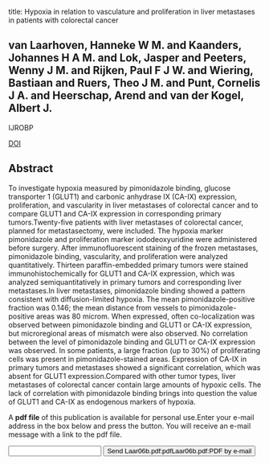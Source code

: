 title: Hypoxia in relation to vasculature and proliferation in liver metastases in patients with colorectal cancer

## van Laarhoven, Hanneke W M. and Kaanders, Johannes H A M. and Lok, Jasper and Peeters, Wenny J M. and Rijken, Paul F J W. and Wiering, Bastiaan and Ruers, Theo J M. and Punt, Cornelis J A. and Heerschap, Arend and van der Kogel, Albert J.
IJROBP

<a href="https://doi.org/10.1016/j.ijrobp.2005.07.982">DOI</a>

## Abstract
To investigate hypoxia measured by pimonidazole binding, glucose transporter 1 (GLUT1) and carbonic anhydrase IX (CA-IX) expression, proliferation, and vascularity in liver metastases of colorectal cancer and to compare GLUT1 and CA-IX expression in corresponding primary tumors.Twenty-five patients with liver metastases of colorectal cancer, planned for metastasectomy, were included. The hypoxia marker pimonidazole and proliferation marker iododeoxyuridine were administered before surgery. After immunofluorescent staining of the frozen metastases, pimonidazole binding, vascularity, and proliferation were analyzed quantitatively. Thirteen paraffin-embedded primary tumors were stained immunohistochemically for GLUT1 and CA-IX expression, which was analyzed semiquantitatively in primary tumors and corresponding liver metastases.In liver metastases, pimonidazole binding showed a pattern consistent with diffusion-limited hypoxia. The mean pimonidazole-positive fraction was 0.146; the mean distance from vessels to pimonidazole-positive areas was 80 microm. When expressed, often co-localization was observed between pimonidazole binding and GLUT1 or CA-IX expression, but microregional areas of mismatch were also observed. No correlation between the level of pimonidazole binding and GLUT1 or CA-IX expression was observed. In some patients, a large fraction (up to 30%) of proliferating cells was present in pimonidazole-stained areas. Expression of CA-IX in primary tumors and metastases showed a significant correlation, which was absent for GLUT1 expression.Compared with other tumor types, liver metastases of colorectal cancer contain large amounts of hypoxic cells. The lack of correlation with pimonidazole binding brings into question the value of GLUT1 and CA-IX as endogenous markers of hypoxia.

A <b>pdf file</b> of this publication is available for personal use.Enter your e-mail address in the box below and press the button. You will receive an e-mail message with a link to the pdf file.
<form action="sender.php">  <input type="text" name="email">  <input type="submit" value="Send Laar06b.pdf:pdfLaar06b.pdf:PDF by e-mail"></form>